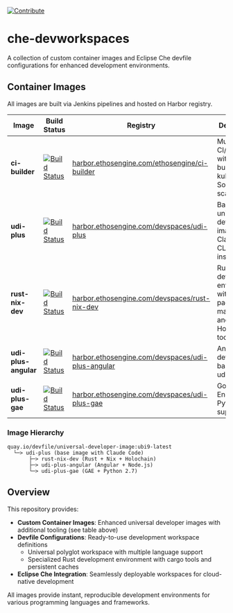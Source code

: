 [![Contribute](https://www.eclipse.org/che/contribute.svg)](https://code.ethosengine.com/#https://github.com/ethosengine/che-devworkspaces) 
# che-devworkspaces

A collection of custom container images and Eclipse Che devfile configurations for enhanced development environments.

## Container Images

All images are built via Jenkins pipelines and hosted on Harbor registry.

| Image | Build Status | Registry | Description |
|-------|-------------|----------|-------------|
| **ci-builder** | [![Build Status](https://jenkins.ethosengine.com/buildStatus/icon?job=ethosengine-ci-builder%2Fmain)](https://jenkins.ethosengine.com/view/ethosimages/job/ethosengine-ci-builder/job/main/) | [harbor.ethosengine.com/ethosengine/ci-builder](https://harbor.ethosengine.com/harbor/projects/3/repositories/ci-builder) | Multi-tool CI/CD image with nerdctl, buildctl, kubectl, SonarQube scanner |
| **udi-plus** | [![Build Status](https://jenkins.ethosengine.com/buildStatus/icon?job=devspaces-udi-plus%2Fmain)](https://jenkins.ethosengine.com/view/ethosimages/job/devspaces-udi-plus/job/main/) | [harbor.ethosengine.com/devspaces/udi-plus](https://harbor.ethosengine.com/harbor/projects/3/repositories/udi-plus) | Base universal developer image with Claude Code CLI pre-installed |
| **rust-nix-dev** | [![Build Status](https://jenkins.ethosengine.com/buildStatus/icon?job=devspaces-rust-nix-dev%2Fmain)](https://jenkins.ethosengine.com/view/ethosimages/job/devspaces-rust-nix-dev/job/main/) | [harbor.ethosengine.com/devspaces/rust-nix-dev](https://harbor.ethosengine.com/harbor/projects/3/repositories/rust-nix-dev) | Rust development environment with Nix package manager and Holochain tooling |
| **udi-plus-angular** | [![Build Status](https://jenkins.ethosengine.com/buildStatus/icon?job=devspaces-udi-plus-angular%2Fmain)](https://jenkins.ethosengine.com/view/ethosimages/job/devspaces-udi-plus-angular/job/main/) | [harbor.ethosengine.com/devspaces/udi-plus-angular](https://harbor.ethosengine.com/harbor/projects/3/repositories/udi-plus-angular) | Angular development based on udi-plus |
| **udi-plus-gae** | [![Build Status](https://jenkins.ethosengine.com/buildStatus/icon?job=devspaces-udi-plus-gae%2Fmain)](https://jenkins.ethosengine.com/view/ethosimages/job/devspaces-udi-plus-gae/job/main/) | [harbor.ethosengine.com/devspaces/udi-plus-gae](https://harbor.ethosengine.com/harbor/projects/3/repositories/udi-plus-gae) | Google App Engine with Python 2.7 support |

### Image Hierarchy

```
quay.io/devfile/universal-developer-image:ubi9-latest
  └─> udi-plus (base image with Claude Code)
       ├─> rust-nix-dev (Rust + Nix + Holochain)
       ├─> udi-plus-angular (Angular + Node.js)
       └─> udi-plus-gae (GAE + Python 2.7)
```

## Overview

This repository provides:

- **Custom Container Images**: Enhanced universal developer images with additional tooling (see table above)
- **Devfile Configurations**: Ready-to-use development workspace definitions
  - Universal polyglot workspace with multiple language support
  - Specialized Rust development environment with cargo tools and persistent caches
- **Eclipse Che Integration**: Seamlessly deployable workspaces for cloud-native development

All images provide instant, reproducible development environments for various programming languages and frameworks.
